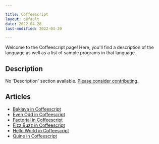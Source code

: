 ```yaml
---

title: Coffeescript
layout: default
date: 2022-04-28
last-modified: 2022-04-29

---
```


Welcome to the Coffeescript page! Here, you'll find a description of the language as well as a list of sample programs in that language.

## Description

No 'Description' section available. [Please consider contributing](https://github.com/TheRenegadeCoder/sample-programs-website).

## Articles

- [Baklava in Coffeescript](https://sampleprograms.io/projects/baklava/coffeescript)
- [Even Odd in Coffeescript](https://sampleprograms.io/projects/even-odd/coffeescript)
- [Factorial in Coffeescript](https://sampleprograms.io/projects/factorial/coffeescript)
- [Fizz Buzz in Coffeescript](https://sampleprograms.io/projects/fizz-buzz/coffeescript)
- [Hello World in Coffeescript](https://sampleprograms.io/projects/hello-world/coffeescript)
- [Quine in Coffeescript](https://sampleprograms.io/projects/quine/coffeescript)
